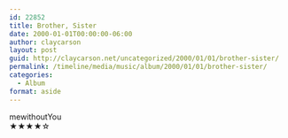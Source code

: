 ```yaml
---
id: 22852
title: Brother, Sister
date: 2000-01-01T00:00:00-06:00
author: claycarson
layout: post
guid: http://claycarson.net/uncategorized/2000/01/01/brother-sister/
permalink: /timeline/media/music/album/2000/01/01/brother-sister/
categories:
  - Album
format: aside
---
```

<div class="media-details"></div>

<div class="media-creator">mewithoutYou</div>

<div class="media-rating">★★★★☆</div>